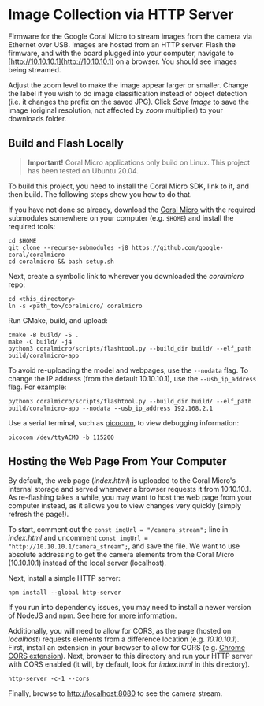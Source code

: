 # Image Collection via HTTP Server

Firmware for the Google Coral Micro to stream images from the camera via Ethernet over USB. Images are hosted from an HTTP server. Flash the firmware, and with the board plugged into your computer, navigate to [http://10.10.10.1](http://10.10.10.1) on a browser. You should see images being streamed.

Adjust the zoom level to make the image appear larger or smaller. Change the label if you wish to do image classification instead of object detection (i.e. it changes the prefix on the saved JPG). Click *Save Image* to save the image (original resolution, not affected by *zoom* multiplier) to your downloads folder.

## Build and Flash Locally

> **Important!**
> Coral Micro applications only build on Linux. This project has been tested on Ubuntu 20.04.

To build this project, you need to install the Coral Micro SDK, link to it, and then  build. The following steps show you how to do that.

If you have not done so already, download the [Coral Micro](https://github.com/google-coral/coralmicro) with the required submodules somewhere on your computer (e.g. `$HOME`) and install the required tools:

```
cd $HOME
git clone --recurse-submodules -j8 https://github.com/google-coral/coralmicro
cd coralmicro && bash setup.sh
```

Next, create a symbolic link to wherever you downloaded the *coralmicro* repo:

```
cd <this_directory>
ln -s <path_to>/coralmicro/ coralmicro
```

Run CMake, build, and upload:

```
cmake -B build/ -S .
make -C build/ -j4
python3 coralmicro/scripts/flashtool.py --build_dir build/ --elf_path build/coralmicro-app
```

To avoid re-uploading the model and webpages, use the `--nodata` flag. To change the IP address (from the default 10.10.10.1), use the `--usb_ip_address` flag. For example:

```
python3 coralmicro/scripts/flashtool.py --build_dir build/ --elf_path build/coralmicro-app --nodata --usb_ip_address 192.168.2.1
```

Use a serial terminal, such as [picocom](https://github.com/npat-efault/picocom), to view debugging information:

```
picocom /dev/ttyACM0 -b 115200
```

## Hosting the Web Page From Your Computer

By default, the web page (*index.html*) is uploaded to the Coral Micro's internal storage and served whenever a browser requests it from 10.10.10.1. As re-flashing takes a while, you may want to host the web page from your computer instead, as it allows you to view changes very quickly (simply refresh the page!). 

To start, comment out the `const imgUrl = "/camera_stream";` line in *index.html* and uncomment `const imgUrl = "http://10.10.10.1/camera_stream";`, and save the file. We want to use absolute addressing to get the camera elements from the Coral Micro (10.10.10.1) instead of the local server (localhost).

Next, install a simple HTTP server:

```
npm install --global http-server
```

If you run into dependency issues, you may need to install a newer version of NodeJS and npm. See [here for more information](https://stackoverflow.com/questions/55464934/npm-depends-node-gyp-3-6-2-but-it-is-not-going-to-be-installed).

Additionally, you will need to allow for CORS, as the page (hosted on *localhost*) requests elements from a difference location (e.g. *10.10.10.1*). First, install an extension in your browser to allow for CORS (e.g. [Chrome CORS extension](https://chromewebstore.google.com/detail/allow-cors-access-control/lhobafahddgcelffkeicbaginigeejlf)). Next, browser to this directory and run your HTTP server with CORS enabled (it will, by default, look for *index.html* in this directory).

```
http-server -c-1 --cors
```

Finally, browse to [http://localhost:8080](http://localhost:8080) to see the camera stream.